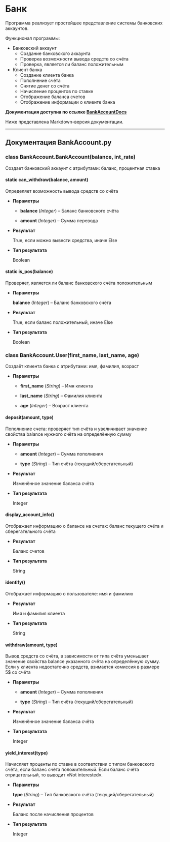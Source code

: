 # Банк
Программа реализует простейшее представление системы банковских аккаунтов.

Функционал программы:
- Банковский аккаунт
  - Создание банковского аккаунта
  - Проверка возможности вывода средств со счёта
  - Проверка, является ли баланс положительным
- Клиент банка
  - Создание клиента банка
  - Пополнение счёта
  - Снятие денег со счёта
  - Начисление процентов по ставке
  - Отображение баланса счетов
  - Отображение информации о клиенте банка

**Документация доступна по ссылке [BankAccountDocs](https://bankaccountdocs.ivankulagin.repl.co/)**

Ниже представлена Markdown-версия документации.

* * *

## Документация BankAccount.py


### class BankAccount.BankAccount(balance, int_rate)
Создает банковский аккаунт с атрибутами: баланс, процентная ставка


#### static can_withdraw(balance, amount)
Определяет возможность вывода средств со счёта


* **Параметры**

    
    * **balance** (*Integer*) – Баланс банковского счёта


    * **amount** (*Integer*) – Сумма перевода



* **Результат**

    True, если можно вывести средства, иначе Else



* **Тип результата**

    Boolean



#### static is_pos(balance)
Проверяет, является ли баланс банковского счёта положительным


* **Параметры**

    **balance** (*Integer*) – Баланс банковского счёта



* **Результат**

    True, если баланс положительный, иначе Else



* **Тип результата**

    Boolean



### class BankAccount.User(first_name, last_name, age)
Создаёт клиента банка с атрибутами: имя, фамилия, возраст


* **Параметры**

    
    * **first_name** (*String*) – Имя клиента


    * **last_name** (*String*) – Фамилия клиента


    * **age** (*Integer*) – Возраст клиента



#### deposit(amount, type)
Пополнение счета: проверяет тип счёта и увеличивает значение свойства balance нужного счёта
на определённую сумму


* **Параметры**

    
    * **amount** (*Integer*) – Сумма пополнения


    * **type** (*String*) – Тип счёта (текущий/сберегательный)



* **Результат**

    Изменённое значение баланса счёта



* **Тип результата**

    Integer



#### display_account_info()
Отображает информацию о балансе на счетах: баланс текущего счёта и сберегательного счёта


* **Результат**

    Баланс счетов



* **Тип результата**

    String



#### identify()
Отображает информацию о пользователе: имя и фамилию


* **Результат**

    Имя и фамилия клиента



* **Тип результата**

    String



#### withdraw(amount, type)
Вывод средств со счёта, в зависимости от типа счёта уменьшает значение свойства balance указанного счёта
на определённую сумму. Если у клиента недостаточно средств, взимается комиссия в размере 5$ со счёта


* **Параметры**

    
    * **amount** (*Integer*) – Сумма пополнения


    * **type** (*String*) – Тип счёта (текущий/сберегательный)



* **Результат**

    Изменённое значение баланса счёта



* **Тип результата**

    Integer



#### yield_interest(type)
Начисляет проценты по ставке в соответствии с типом банковского счёта, если баланс счёта положительный.
Если баланс счёта отрицательный, то выводит «Not interested».


* **Параметры**

    **type** (*String*) – Тип банковского счёта (текущий/сберегательный)



* **Результат**

    Баланс после начисления процентов



* **Тип результата**

    Integer

